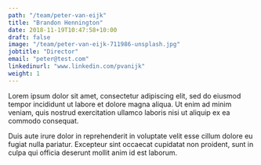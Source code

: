 ```yaml
---
path: "/team/peter-van-eijk"
title: "Brandon Hennington"
date: 2018-11-19T10:47:58+10:00
draft: false
image: "/team/peter-van-eijk-711986-unsplash.jpg"
jobtitle: "Director"
email: "peter@test.com"
linkedinurl: "www.linkedin.com/pvanijk"
weight: 1
---
```


Lorem ipsum dolor sit amet, consectetur adipiscing elit, sed do eiusmod tempor incididunt ut labore et dolore magna aliqua. Ut enim ad minim veniam, quis nostrud exercitation ullamco laboris nisi ut aliquip ex ea commodo consequat.

Duis aute irure dolor in reprehenderit in voluptate velit esse cillum dolore eu fugiat nulla pariatur. Excepteur sint occaecat cupidatat non proident, sunt in culpa qui officia deserunt mollit anim id est laborum.
